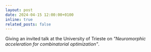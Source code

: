 ```yaml
---
layout: post
date: 2024-04-15 12:00:00+0100
inline: true
related_posts: false
---
```


Giving an invited talk at the University of Trieste on *"Neuromorphic acceleration for combinatorial optimization"*.
